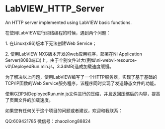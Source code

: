 # LabVIEW_HTTP_Server
An HTTP server implemented using LabVIEW basic functions.
<br>
<p>在使用LabVIEW进行网络编程的时候，遇到两个问题：<br></p>
<p>    1. 在Linux(x86)版本下无法创建Web Service；<br></p>
<p>    2. 使用LabVIEW NXG版本开发的web应用程序，部署在NI Application Server(8080端口)上，由于个别文件过大(例如\ni-webvi-resource-v0\DeployedRun.min.js，3.34MB)造成加载速度缓慢。<br></p>
<p>为了解决以上问题，使用LabVIEW编写了一个HTTP服务器，实现了基于基础的TCP/IP函数的Web Service服务程序，该程序同时实现了发送静态文件的功能。<br></p>
<p>使用GZIP对DeployedRun.min.js文件进行的压缩，并且返回压缩后的内容，提高了页面文件的加载速度。<br></p>
<p>如果您有任何关于这个项目的问题或者建议，欢迎和我联系：<br></p>
<p>QQ:609421785   微信号：zhaozilong88824</p>
